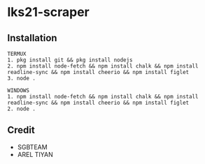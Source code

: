 # lks21-scraper

## Installation
```
TERMUX
1. pkg install git && pkg install nodejs
2. npm install node-fetch && npm install chalk && npm install readline-sync && npm install cheerio && npm install figlet
3. node .

WINDOWS
1. npm install node-fetch && npm install chalk && npm install readline-sync && npm install cheerio && npm install figlet
2. node .
```

## Credit
- SGBTEAM
- AREL TIYAN 
